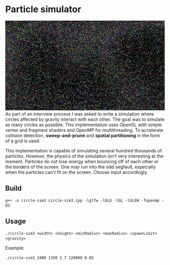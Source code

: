 # Particle simulator
![120k particles](./screenshot.png)
As part of an interview process I was asked to write a simulation where circles
affected by gravity interact with each other. The goal was to simulate as many
circles as possible. This implementation uses OpenGL with simple vertex and fragment
shaders and OpenMP for multithreading. To accelerate collision detection, 
**sweep-and-prune** and **spatial partitioning** in the form of a grid is used.

This implementation is capable of simulating several hundred thousands of
particles. However, the physics of the simulation isn't very interesting at the
moment. Particles do not lose energy when bouncing off of each other or the
borders of the screen. One *may* run into the odd segfault, especially when
the particles can't fit on the screen. Choose input accordingly.

## Build
```
g++ -o circle-sim3 circle-sim3.cpp -lglfw -lGLU -lGL -lGLEW -fopenmp -O3
```

## Usage
```
./circle-sim3 <width> <height> <minRadius> <maxRadius> <spawnLimit> <gravity>
```
Example:
```
./circle-sim3 2400 1350 1 7 120000 0.05
```
